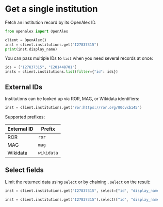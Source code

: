 # Get a single institution

Fetch an institution record by its OpenAlex ID.

```python
from openalex import OpenAlex

client = OpenAlex()
inst = client.institutions.get("I27837315")
print(inst.display_name)
```

You can pass multiple IDs to `list` when you need several records at once:

```python
ids = ["I27837315", "I201448701"]
insts = client.institutions.list(filter={"id": ids})
```

## External IDs

Institutions can be looked up via ROR, MAG, or Wikidata identifiers:

```python
inst = client.institutions.get("ror:https://ror.org/00cvxb145")
```

Supported prefixes:

| External ID | Prefix |
|-------------|--------|
| ROR | `ror` |
| MAG | `mag` |
| Wikidata | `wikidata` |

## Select fields

Limit the returned data using `select` or by chaining `.select` on the result:

```python
inst = client.institutions.get("I27837315", select=["id", "display_name"])

inst = client.institutions.get("I27837315").select(["id", "display_name"])
```

